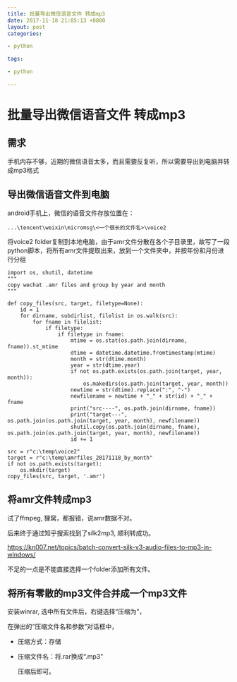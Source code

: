 ```yaml
---
title: 批量导出微信语音文件 转成mp3
date: 2017-11-18 21:05:13 +0800
layout: post
categories:

- python

tags:

- python

---
```


# 批量导出微信语音文件 转成mp3

## 需求

手机内存不够，近期的微信语音太多，而且需要反复听，所以需要导出到电脑并转成mp3格式

## 导出微信语音文件到电脑

android手机上，微信的语音文件存放位置在：

```
...\tencent\weixin\micromsg\<一个很长的文件名>\voice2
```

将voice2 folder复制到本地电脑，由于amr文件分散在各个子目录里，故写了一段python脚本，将所有amr文件提取出来，放到一个文件夹中，并按年份和月份进行分组

```
import os, shutil, datetime
"""
copy wechat .amr files and group by year and month
"""

def copy_files(src, target, filetype=None):
    id = 1
    for dirname, subdirlist, filelist in os.walk(src):
        for fname in filelist:
            if filetype:
                if filetype in fname:
                    mtime = os.stat(os.path.join(dirname, fname)).st_mtime
                    dtime = datetime.datetime.fromtimestamp(mtime)
                    month = str(dtime.month)
                    year = str(dtime.year)
                    if not os.path.exists(os.path.join(target, year, month)):
                        os.makedirs(os.path.join(target, year, month))
                    newtime = str(dtime).replace(":", "-")
                    newfilename = newtime + "_" + str(id) + "_" + fname
                    print("src----", os.path.join(dirname, fname))
                    print("target---", os.path.join(os.path.join(target, year, month), newfilename))
                    shutil.copy(os.path.join(dirname, fname), os.path.join(os.path.join(target, year, month), newfilename))
                    id += 1

src = r"c:\temp\voice2"
target = r"c:\temp\amrfiles_20171118_by_month"
if not os.path.exists(target):
    os.mkdir(target)
copy_files(src, target, '.amr')
```



## 将amr文件转成mp3

试了ffmpeg, 狸窝，都报错，说amr数据不对。

后来终于通过知乎搜索找到了silk2mp3, 顺利转成功。

https://kn007.net/topics/batch-convert-silk-v3-audio-files-to-mp3-in-windows/

不足的一点是不能直接选择一个folder添加所有文件。

## 将所有零散的mp3文件合并成一个mp3文件

安装winrar, 选中所有文件后，右键选择“压缩为”，

在弹出的“压缩文件名和参数”对话框中，

- 压缩方式：存储

- 压缩文件名：将.rar换成“.mp3"

  压缩后即可。